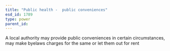 ```yaml
---
title: "Public health -  public conveniences"
esd_id: 1789
type: power
parent_id:  
---
```


A local authority may provide public conveniences in certain circumstances, may make byelaws charges for the same or let them out for rent

